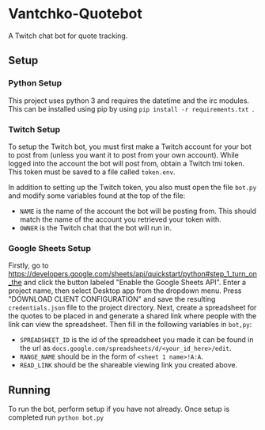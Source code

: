 # Vantchko-Quotebot
A Twitch chat bot for quote tracking.

## Setup
### Python Setup
This project uses python 3 and requires the datetime and the irc modules. This can be installed using pip by using ```pip install -r requirements.txt ```.

### Twitch Setup
To setup the Twitch bot, you must first make a Twitch account for your bot to post from (unless you want it to post from your own account). While logged into the
account the bot will post from, obtain a Twitch tmi token. This token must be saved to a file called `token.env`.

In addition to setting up the Twitch token, you also must open the file ```bot.py``` and modify some variables found at the top of the file:
- `NAME` is the name of the account the bot will be posting from. This should match the name of the account you retrieved your token with.
- `OWNER` is the Twitch chat that the bot will run in.

### Google Sheets Setup
Firstly, go to https://developers.google.com/sheets/api/quickstart/python#step_1_turn_on_the and click the button labeled "Enable the Google Sheets API". Enter a project name, then select Desktop app from the dropdown menu. Press "DOWNLOAD CLIENT CONFIGURATION" and save the
resulting `credentials.json` file to the project directory.
Next, create a spreadsheet for the quotes to be placed in and generate a shared link where people with the link can view the spreadsheet. Then fill in the following variables in ```bot,py```:
- `SPREADSHEET_ID` is the id of the spreadsheet you made it can be found in the url as `docs.google.com/spreadsheets/d/<your_id_here>/edit`.
- `RANGE_NAME` should be in the form of `<sheet 1 name>!A:A`.
- `READ_LINK` should be the shareable viewing link you created above.

## Running
To run the bot, perform setup if you have not already. Once setup is completed run ```python bot.py```
